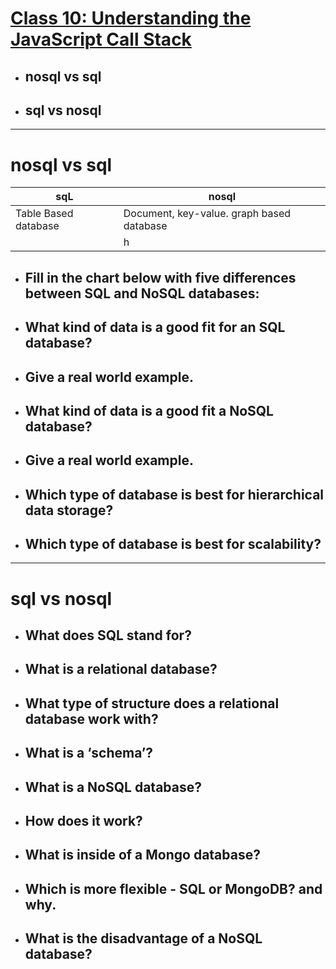 # [Class 10: Understanding the JavaScript Call Stack](/README.md)

- ## nosql vs sql
- ## sql vs nosql 

<hr>



# nosql vs sql

| sqL      | nosql |
| ----------- | ----------- |
| Table Based database     | Document, key-value. graph based database       |
|    | h    |

- ## Fill in the chart below with five differences between SQL and NoSQL databases:

- ## What kind of data is a good fit for an SQL database?

- ## Give a real world example.

- ## What kind of data is a good fit a NoSQL database?

- ## Give a real world example.

- ## Which type of database is best for hierarchical data storage?

- ## Which type of database is best for scalability?

<hr>


# sql vs nosql 

- ## What does SQL stand for?

- ## What is a relational database?

- ## What type of structure does a relational database work with?

- ## What is a ‘schema’?

- ## What is a NoSQL database?

- ## How does it work?

- ## What is inside of a Mongo database?

- ## Which is more flexible - SQL or MongoDB? and why.

- ## What is the disadvantage of a NoSQL database?

